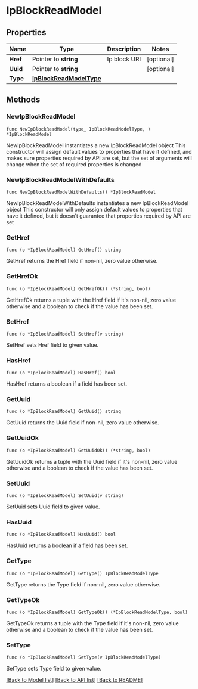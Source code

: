 # IpBlockReadModel

## Properties

Name | Type | Description | Notes
------------ | ------------- | ------------- | -------------
**Href** | Pointer to **string** | Ip block URI | [optional] 
**Uuid** | Pointer to **string** |  | [optional] 
**Type** | [**IpBlockReadModelType**](IpBlockReadModelType.md) |  | 

## Methods

### NewIpBlockReadModel

`func NewIpBlockReadModel(type_ IpBlockReadModelType, ) *IpBlockReadModel`

NewIpBlockReadModel instantiates a new IpBlockReadModel object
This constructor will assign default values to properties that have it defined,
and makes sure properties required by API are set, but the set of arguments
will change when the set of required properties is changed

### NewIpBlockReadModelWithDefaults

`func NewIpBlockReadModelWithDefaults() *IpBlockReadModel`

NewIpBlockReadModelWithDefaults instantiates a new IpBlockReadModel object
This constructor will only assign default values to properties that have it defined,
but it doesn't guarantee that properties required by API are set

### GetHref

`func (o *IpBlockReadModel) GetHref() string`

GetHref returns the Href field if non-nil, zero value otherwise.

### GetHrefOk

`func (o *IpBlockReadModel) GetHrefOk() (*string, bool)`

GetHrefOk returns a tuple with the Href field if it's non-nil, zero value otherwise
and a boolean to check if the value has been set.

### SetHref

`func (o *IpBlockReadModel) SetHref(v string)`

SetHref sets Href field to given value.

### HasHref

`func (o *IpBlockReadModel) HasHref() bool`

HasHref returns a boolean if a field has been set.

### GetUuid

`func (o *IpBlockReadModel) GetUuid() string`

GetUuid returns the Uuid field if non-nil, zero value otherwise.

### GetUuidOk

`func (o *IpBlockReadModel) GetUuidOk() (*string, bool)`

GetUuidOk returns a tuple with the Uuid field if it's non-nil, zero value otherwise
and a boolean to check if the value has been set.

### SetUuid

`func (o *IpBlockReadModel) SetUuid(v string)`

SetUuid sets Uuid field to given value.

### HasUuid

`func (o *IpBlockReadModel) HasUuid() bool`

HasUuid returns a boolean if a field has been set.

### GetType

`func (o *IpBlockReadModel) GetType() IpBlockReadModelType`

GetType returns the Type field if non-nil, zero value otherwise.

### GetTypeOk

`func (o *IpBlockReadModel) GetTypeOk() (*IpBlockReadModelType, bool)`

GetTypeOk returns a tuple with the Type field if it's non-nil, zero value otherwise
and a boolean to check if the value has been set.

### SetType

`func (o *IpBlockReadModel) SetType(v IpBlockReadModelType)`

SetType sets Type field to given value.



[[Back to Model list]](../README.md#documentation-for-models) [[Back to API list]](../README.md#documentation-for-api-endpoints) [[Back to README]](../README.md)


